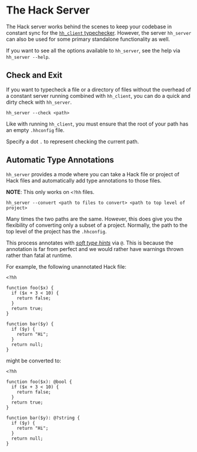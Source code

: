 # The Hack Server

The Hack server works behind the scenes to keep your codebase in constant sync for the [`hh_client` typechecker](../typechecker/intro.md). However, the server `hh_server` can also be used for some primary standalone functionality as well.

If you want to see all the options available to `hh_server`, see the help via `hh_server --help`.

## Check and Exit

If you want to typecheck a file or a directory of files without the overhead of a constant server running combined with `hh_client`, you can do a quick and dirty check with `hh_server`. 

```
hh_server --check <path> 
```

Like with running `hh_client`, you must ensure that the root of your path has an empty `.hhconfig` file.

Specify a dot `.` to represent checking the current path.

## Automatic Type Annotations

`hh_server` provides a mode where you can take a Hack file or project of Hack files and automatically add type annotations to those files.

**NOTE**: This only works on `<?hh` files.

```
hh_server --convert <path to files to convert> <path to top level of project>
```

Many times the two paths are the same. However, this does give you the flexibility of converting only a subset of a project. Normally, the path to the top level of the project has the `.hhconfig`.

This process annotates with [*soft type hints*](../types/advanced#soft-type-hints) via `@`. This is because the annotation is far from perfect and we would rather have warnings thrown rather than fatal at runtime.

For example, the following unannotated Hack file:

```
<?hh

function foo($x) {
  if ($x + 3 < 10) {
    return false;
  }
  return true;
}

function bar($y) {
  if ($y) {
    return "Hi";
  }
  return null;
}
```

might be converted to:

```
<?hh

function foo($x): @bool {
  if ($x + 3 < 10) {
    return false;
  }
  return true;
}

function bar($y): @?string {
  if ($y) {
    return "Hi";
  }
  return null;
}
```
